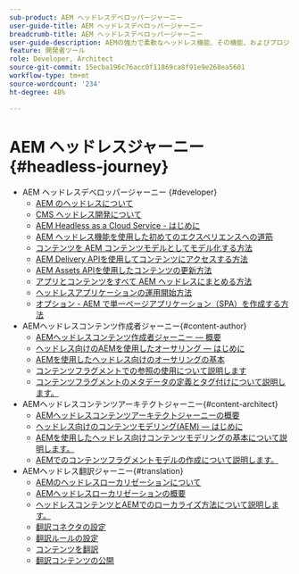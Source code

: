 ```yaml
---
sub-product: AEM ヘッドレスデベロッパージャーニー
user-guide-title: AEM ヘッドレスデベロッパージャーニー
breadcrumb-title: AEM ヘッドレスデベロッパージャーニー
user-guide-description: AEMの強力で柔軟なヘッドレス機能、その機能、およびプロジェクトでの活用方法を示すガイド付きのジャーニーについては、ここから始めてください。
feature: 開発者ツール
role: Developer, Architect
source-git-commit: 15ecba196c76acc0f11869ca8f91e9e268ea5601
workflow-type: tm+mt
source-wordcount: '234'
ht-degree: 48%

---
```



# AEM ヘッドレスジャーニー {#headless-journey}

+ AEM ヘッドレスデベロッパージャーニー {#developer}
   + [AEM のヘッドレスについて](developer/overview.md)
   + [CMS ヘッドレス開発について](developer/learn-about.md)
   + [AEM Headless as a Cloud Service - はじめに](developer/getting-started.md)
   + [AEM ヘッドレス機能を使用した初めてのエクスペリエンスへの道筋](developer/path-to-first-experience.md)
   + [コンテンツを AEM コンテンツモデルとしてモデル化する方法](developer/model-your-content.md)
   + [AEM Delivery APIを使用してコンテンツにアクセスする方法](developer/access-your-content.md)
   + [AEM Assets APIを使用したコンテンツの更新方法](developer/update-your-content.md)
   + [アプリとコンテンツをすべて AEM ヘッドレスにまとめる方法](developer/put-it-all-together.md)
   + [ヘッドレスアプリケーションの運用開始方法](developer/go-live.md)
   + [オプション - AEM で単一ページアプリケーション（SPA）を作成する方法](developer/create-spa.md)
+ AEMヘッドレスコンテンツ作成者ジャーニー{#content-author}
   + [AEMヘッドレスコンテンツ作成者ジャーニー — 概要](author/overview.md)
   + [ヘッドレス向けのAEMを使用したオーサリング — はじめに](author/introduction.md)
   + [AEMを使用したヘッドレス向けのオーサリングの基本](author/basics.md)
   + [コンテンツフラグメントでの参照の使用について説明します](author/references.md)
   + [コンテンツフラグメントのメタデータの定義とタグ付けについて説明します。](author/metadata-tagging.md)
+ AEMヘッドレスコンテンツアーキテクトジャーニー{#content-architect}
   + [AEMヘッドレスコンテンツアーキテクトジャーニーの概要](architect/overview.md)
   + [ヘッドレス向けのコンテンツモデリング(AEM) — はじめに](architect/introduction.md)
   + [AEMを使用したヘッドレス向けコンテンツモデリングの基本について説明します。](architect/basics.md)
   + [AEMでのコンテンツフラグメントモデルの作成について説明します。](architect/model-structure.md)
+ AEMヘッドレス翻訳ジャーニー{#translation}
   + [AEMのヘッドレスローカリゼーションについて](translation/overview.md)
   + [AEMヘッドレスローカリゼーションの概要](translation/getting-started.md)
   + [ヘッドレスコンテンツとAEMでのローカライズ方法について説明します。](translation/learn-about.md)
   + [翻訳コネクタの設定](translation/configure-connector.md)
   + [翻訳ルールの設定](translation/translation-rules.md)
   + [コンテンツを翻訳](translation/translate-content.md)
   + [翻訳コンテンツの公開](translation/publish-content.md)
